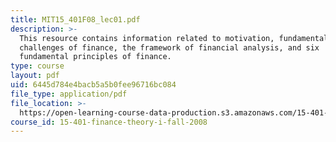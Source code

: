 ```yaml
---
title: MIT15_401F08_lec01.pdf
description: >-
  This resource contains information related to motivation, fundamental
  challenges of finance, the framework of financial analysis, and six
  fundamental principles of finance.
type: course
layout: pdf
uid: 6445d784e4bacb5a5b0fee96716bc084
file_type: application/pdf
file_location: >-
  https://open-learning-course-data-production.s3.amazonaws.com/15-401-finance-theory-i-fall-2008/6445d784e4bacb5a5b0fee96716bc084_MIT15_401F08_lec01.pdf
course_id: 15-401-finance-theory-i-fall-2008
---
```


